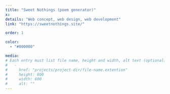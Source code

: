 ```yaml
---
title: "Sweet Nothings (poem generator)"
x:
details: "Web concept, web design, web development"
link: "https://sweetnothings.site/"

order: 1

color: 
  - "#000000"

media: 
# Each entry must list file name, height and width, alt text (optional)
#   -
#     href: "projects/project-dir/file-name.extention"
#     height: 800
#     width: 600
#     alt: ""
---
```

